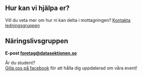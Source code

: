 ## Hur kan vi hjälpa er?

Vill du veta mer om hur ni kan delta i mottagningen? [Kontakta ledningsgruppen](mailto:titel@datasektionen.se)

## Näringslivsgruppen

**E-post [foretag@datasektionen.se](mailto:foretag@datasektionen.se)**

Är du student?<br />
[Gilla oss på facebook](https://www.facebook.com/naringslivsgruppendatasektionenkth) för att hålla dig uppdaterad om våra event!

